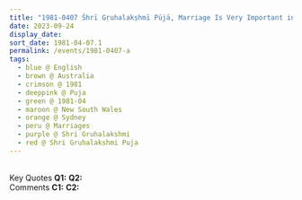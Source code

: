 ```yaml
---
title: "1981-0407 Śhrī Gṛuhalakṣhmī Pūjā, Marriage Is Very Important in Sahaj Yog and Fidelity Is the Basis of Marriage, Sydney, New South Wales, Australia"
date: 2023-09-24
display_date: 
sort_date: 1981-04-07.1
permalink: /events/1981-0407-a
tags:
  - blue @ English
  - brown @ Australia
  - crimson @ 1981
  - deeppink @ Puja
  - green @ 1981-04
  - maroon @ New South Wales
  - orange @ Sydney
  - peru @ Marriages
  - purple @ Shri Gruhalakshmi
  - red @ Shri Gruhalakshmi Puja
---
```


<br>

<wave-list>
  <list-title color="DarkSeaGreen" width="55">Key Quotes</list-title>
  <list-item color="BlanchedAlmond" width="280"><b>Q1:</b> <i></i></list-item>
  <list-item color="Lavender" width="280"><b>Q2:</b> <i></i></list-item>
</wave-list>

<br>

<wave-list>
  <list-title color="DarkSeaGreen" width="55">Comments</list-title>
  <list-item color="BlanchedAlmond" width="280"><b>C1:</b> <i></i></list-item>
  <list-item color="Lavender" width="280"><b>C2:</b> <i></i></list-item>
</wave-list>